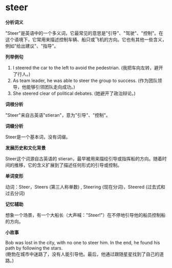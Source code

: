 # steer

**分析词义**

  

"Steer"是英语中的一个多义词，它最常见的意思是"引导"、"驾驶"、"控制"。在这个语境下，它常用来描述控制车辆、船只或飞机的方向。它也有其他一些含义，例如"给出建议"、"指导"。

  

**列举例句**

  

1.  I steered the car to the left to avoid the pedestrian. (我把车向左转，避开了行人。)
2.  As team leader, he was able to steer the group to success. (作为团队领导，他能够引领团队走向成功。)
3.  She steered clear of political debates. (她避开了政治辩论。)

  

**词根分析**

  

"Steer"来自古英语"stieran"，意为"引导"、"控制"。

  

**词缀分析**

  

Steer是一个基本词，没有词缀。

  

**发展历史和文化背景**

  

Steer这个词源自古英语的 stieran，最早被用来描绘引导或指挥船的方向。随着时间的推移，它的含义扩展到了描述任何形式的引导或控制。

  

**单词变形**

  

动词：Steer，Steers (第三人称单数) , Steering (现在分词)，Steered (过去式和过去分词)

  

**记忆辅助**

  

想象一个场景，有一个大船长（大声喊："Steer!"）在不停地引导他的船员控制船的方向。

  

**小故事**

  

Bob was lost in the city, with no one to steer him. In the end, he found his path by following the stars.  
(鲍勃在城市中迷路了，没有人能引导他。最后，他通过跟随星星找到了自己的道路。)

